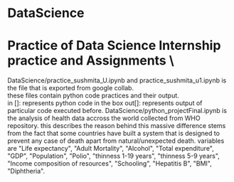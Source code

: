 # DataScience
# Practice of Data Science Internship practice and Assignments \
DataScience/practice_sushmita_U.ipynb and practice_sushmita_u1.ipynb is the file that is exported from google collab. \
these files contain python code practices and their output.\
in []: represents python code in the box
out[]: represents output of particular code executed before.
DataScience/python_projectFinal.ipynb is the analysis of health data accross the world collected from WHO repository.
this describes the reason behind this massive difference stems from the fact that some countries have built a system that is designed to prevent any case of death apart from natural/unexpected death.
variables are "Life expectancy", "Adult Mortality", "Alcohol", "Total expenditure", "GDP", "Population", "Polio", "thinness  1-19 years", "thinness 5-9 years", "Income composition of resources", "Schooling", "Hepatitis B", "BMI", "Diphtheria".
